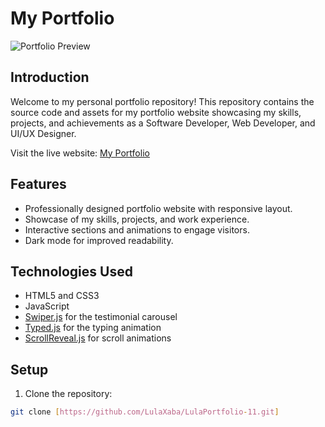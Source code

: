 # My Portfolio

![Portfolio Preview](portfolio-preview.png)

## Introduction

Welcome to my personal portfolio repository! This repository contains the source code and assets for my portfolio website showcasing my skills, projects, and achievements as a Software Developer, Web Developer, and UI/UX Designer.

Visit the live website: [My Portfolio](https://www.example.com)

## Features

- Professionally designed portfolio website with responsive layout.
- Showcase of my skills, projects, and work experience.
- Interactive sections and animations to engage visitors.
- Dark mode for improved readability.

## Technologies Used

- HTML5 and CSS3
- JavaScript
- [Swiper.js](https://swiperjs.com) for the testimonial carousel
- [Typed.js](https://github.com/mattboldt/typed.js/) for the typing animation
- [ScrollReveal.js](https://scrollrevealjs.org/) for scroll animations

## Setup

1. Clone the repository:

```bash
git clone [https://github.com/LulaXaba/LulaPortfolio-11.git]
